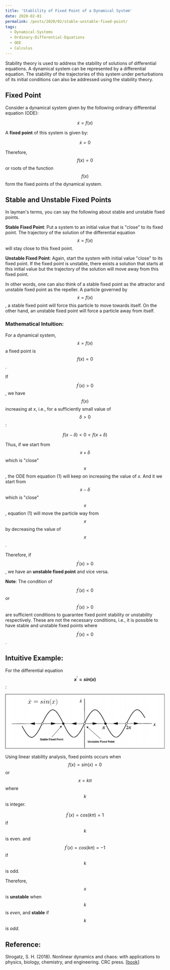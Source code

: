 ```yaml
---
title: 'Stablility of Fixed Point of a Dynamical System'
date: 2020-02-01
permalink: /posts/2020/02/stable-unstable-fixed-point/
tags:
  - Dynamical-Systems
  - Ordinary-Differential-Equations
  - ODE
  - Calculus
---
```


Stability theory is used to address the stability of solutions of differential equations. A dynamical system can be represented by a differential equation. The stability of the trajectories of this system under perturbations of its initial conditions can also be addressed using the stability theory.


## Fixed Point

Consider a dynamical system given by the following ordinary differential equation (ODE):

$$\dot x = f(x)$$

A **fixed point** of this system is given by:

$$\dot x = 0$$

Therefore, $$f(x) = 0$$ or roots of the function $$f(x)$$ form the fixed points of the dynamical system.

## Stable and Unstable Fixed Points

In layman's terms, you can say the following about stable and unstable fixed points.

**Stable Fixed Point**: Put a system to an initial value that is "close" to its fixed point. The trajectory of the solution of the differential equation $$\dot x = f(x)$$ will stay close to this fixed point.

**Unstable Fixed Point**: Again, start the system with initial value "close" to its fixed point. If the fixed point is unstable, there exists a solution that starts at this initial value but the trajectory of the solution will move away from this fixed point.


In other words, one can also think of a stable fixed point as the attractor and unstable fixed point as the repeller. A particle governed by $$\dot x = f(x)$$, a stable fixed point will force this particle to move towards itself. On the other hand, an unstable fixed point will force a particle away from itself.

### Mathematical Intuition:

For a dynamical system, $$\dot x = f(x)$$ a fixed point is $$f(x) = 0$$.

If $$f^{\prime}(x) > 0$$, we have $$f(x)$$ increasing at x, i.e., for a sufficiently small value of $$\delta > 0$$: 

$$f(x - \delta) < 0 < f(x + \delta)$$

Thus, if we start from $$x+\delta$$ which is "close" $$x$$, the ODE from equation (1) will keep on increasing the value of $x$. And it we start from $$x-\delta$$ which is "close" $$x$$, equation (1) will move the particle way from $$x$$ by decreasing the value of $$x$$.

Therefore, if $$f^{\prime} (x)>0$$, we have an **unstable fixed point** and vice versa.

**Note**: The condition of $$f^{\prime} (x) < 0$$ or $$f^{\prime} (x) > 0$$ are sufficient conditions to guarantee fixed point stability or unstability respectively. These are not the necessary conditions, i.e., it is possible to have stable and unstable fixed points where $$f^{\prime} (x) = 0$$.

## Intuitive Example:

For the differential equation **$$x^{\prime} = sin(x)$$**:

<img src="/images/sin_x_feb2020.png" alt="Stable and Unstable fixed points on $$x=sin(x)$$"/>

Using linear stability analysis, fixed points occurs when $$f(x)=sin(x)=0$$ or $$x=kπ$$ where $$k$$ is integer.

$$f^{\prime}(x)=cos(kπ)=1$$ if $$k$$ is even. and $$f^{\prime}(x)=cos(kπ)=−1$$ if $$k$$ is odd.

Therefore, $$x$$ is **unstable** when $$k$$ is *even*, and **stable** if $$k$$ is *odd*.




## Reference:

Strogatz, S. H. (2018). Nonlinear dynamics and chaos: with applications to physics, biology, chemistry, and engineering. CRC press. [[book](http://www.hds.bme.hu/~fhegedus/Strogatz%20-%20Nonlinear%20Dynamics%20and%20Chaos.pdf)]









